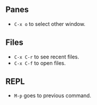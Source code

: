 ## Panes
- `C-x o` to select other window.

## Files
- `C-x C-r` to see recent files.
- `C-x C-f` to open files.

## REPL
- `M-p` goes to previous command.
